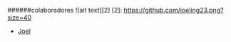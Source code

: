 ######colaboradores
  ![alt text][2]
  [2]: https://github.com/joeling23.png?size=40
- [Joel](https://github.com/joeling23)


